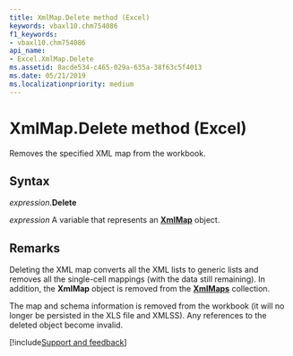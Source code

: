 ```yaml
---
title: XmlMap.Delete method (Excel)
keywords: vbaxl10.chm754086
f1_keywords:
- vbaxl10.chm754086
api_name:
- Excel.XmlMap.Delete
ms.assetid: 8acde534-c465-029a-635a-38f63c5f4013
ms.date: 05/21/2019
ms.localizationpriority: medium
---
```



# XmlMap.Delete method (Excel)

Removes the specified XML map from the workbook.


## Syntax

_expression_.**Delete**

_expression_ A variable that represents an **[XmlMap](Excel.XmlMap.md)** object.


## Remarks

Deleting the XML map converts all the XML lists to generic lists and removes all the single-cell mappings (with the data still remaining). In addition, the **XmlMap** object is removed from the **[XmlMaps](Excel.XmlMaps.md)** collection. 

The map and schema information is removed from the workbook (it will no longer be persisted in the XLS file and XMLSS). Any references to the deleted object become invalid.




[!include[Support and feedback](~/includes/feedback-boilerplate.md)]